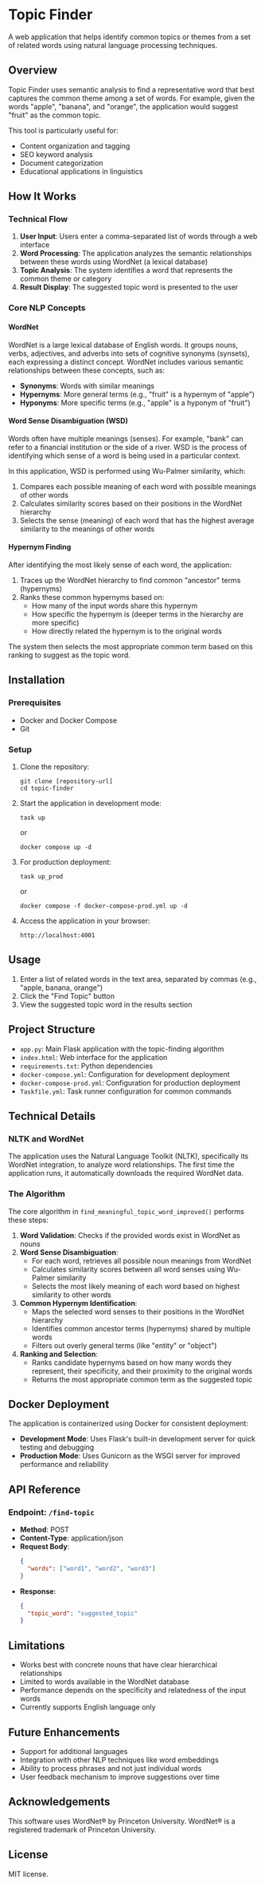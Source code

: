 # Topic Finder

A web application that helps identify common topics or themes from a set of related words using natural language processing techniques.

## Overview

Topic Finder uses semantic analysis to find a representative word that best captures the common theme among a set of words. For example, given the words "apple", "banana", and "orange", the application would suggest "fruit" as the common topic.

This tool is particularly useful for:
- Content organization and tagging
- SEO keyword analysis
- Document categorization
- Educational applications in linguistics

## How It Works

### Technical Flow

1. **User Input**: Users enter a comma-separated list of words through a web interface
2. **Word Processing**: The application analyzes the semantic relationships between these words using WordNet (a lexical database)
3. **Topic Analysis**: The system identifies a word that represents the common theme or category
4. **Result Display**: The suggested topic word is presented to the user

### Core NLP Concepts

#### WordNet
WordNet is a large lexical database of English words. It groups nouns, verbs, adjectives, and adverbs into sets of cognitive synonyms (synsets), each expressing a distinct concept. WordNet includes various semantic relationships between these concepts, such as:

- **Synonyms**: Words with similar meanings
- **Hypernyms**: More general terms (e.g., "fruit" is a hypernym of "apple")
- **Hyponyms**: More specific terms (e.g., "apple" is a hyponym of "fruit")

#### Word Sense Disambiguation (WSD)
Words often have multiple meanings (senses). For example, "bank" can refer to a financial institution or the side of a river. WSD is the process of identifying which sense of a word is being used in a particular context.

In this application, WSD is performed using Wu-Palmer similarity, which:
1. Compares each possible meaning of each word with possible meanings of other words
2. Calculates similarity scores based on their positions in the WordNet hierarchy
3. Selects the sense (meaning) of each word that has the highest average similarity to the meanings of other words

#### Hypernym Finding
After identifying the most likely sense of each word, the application:
1. Traces up the WordNet hierarchy to find common "ancestor" terms (hypernyms)
2. Ranks these common hypernyms based on:
   - How many of the input words share this hypernym
   - How specific the hypernym is (deeper terms in the hierarchy are more specific)
   - How directly related the hypernym is to the original words

The system then selects the most appropriate common term based on this ranking to suggest as the topic word.

## Installation

### Prerequisites
- Docker and Docker Compose
- Git

### Setup

1. Clone the repository:
   ```
   git clone [repository-url]
   cd topic-finder
   ```

2. Start the application in development mode:
   ```
   task up
   ```
   or
   ```
   docker compose up -d
   ```

3. For production deployment:
   ```
   task up_prod
   ```
   or
   ```
   docker compose -f docker-compose-prod.yml up -d
   ```

4. Access the application in your browser:
   ```
   http://localhost:4001
   ```

## Usage

1. Enter a list of related words in the text area, separated by commas (e.g., "apple, banana, orange")
2. Click the "Find Topic" button
3. View the suggested topic word in the results section

## Project Structure

- `app.py`: Main Flask application with the topic-finding algorithm
- `index.html`: Web interface for the application
- `requirements.txt`: Python dependencies
- `docker-compose.yml`: Configuration for development deployment
- `docker-compose-prod.yml`: Configuration for production deployment
- `Taskfile.yml`: Task runner configuration for common commands

## Technical Details

### NLTK and WordNet

The application uses the Natural Language Toolkit (NLTK), specifically its WordNet integration, to analyze word relationships. The first time the application runs, it automatically downloads the required WordNet data.

### The Algorithm

The core algorithm in `find_meaningful_topic_word_improved()` performs these steps:

1. **Word Validation**: Checks if the provided words exist in WordNet as nouns
2. **Word Sense Disambiguation**:
   - For each word, retrieves all possible noun meanings from WordNet
   - Calculates similarity scores between all word senses using Wu-Palmer similarity
   - Selects the most likely meaning of each word based on highest similarity to other words
3. **Common Hypernym Identification**:
   - Maps the selected word senses to their positions in the WordNet hierarchy
   - Identifies common ancestor terms (hypernyms) shared by multiple words
   - Filters out overly general terms (like "entity" or "object")
4. **Ranking and Selection**:
   - Ranks candidate hypernyms based on how many words they represent, their specificity, and their proximity to the original words
   - Returns the most appropriate common term as the suggested topic

## Docker Deployment

The application is containerized using Docker for consistent deployment:

- **Development Mode**: Uses Flask's built-in development server for quick testing and debugging
- **Production Mode**: Uses Gunicorn as the WSGI server for improved performance and reliability

## API Reference

### Endpoint: `/find-topic`
- **Method**: POST
- **Content-Type**: application/json
- **Request Body**:
  ```json
  {
    "words": ["word1", "word2", "word3"]
  }
  ```
- **Response**:
  ```json
  {
    "topic_word": "suggested_topic"
  }
  ```

## Limitations

- Works best with concrete nouns that have clear hierarchical relationships
- Limited to words available in the WordNet database
- Performance depends on the specificity and relatedness of the input words
- Currently supports English language only

## Future Enhancements

- Support for additional languages
- Integration with other NLP techniques like word embeddings
- Ability to process phrases and not just individual words
- User feedback mechanism to improve suggestions over time

## Acknowledgements
This software uses WordNet® by Princeton University. WordNet® is a registered trademark of Princeton University.

## License
MIT license.